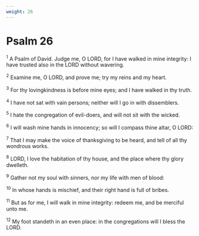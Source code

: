 ```yaml
---
weight: 26
---
```


# Psalm 26

<sup>1</sup> A Psalm of David. Judge me, O LORD, for I have walked in mine integrity: I have trusted also in the LORD without wavering. 

<sup>2</sup> Examine me, O LORD, and prove me; try my reins and my heart. 

<sup>3</sup> For thy lovingkindness is before mine eyes; and I have walked in thy truth. 

<sup>4</sup> I have not sat with vain persons; neither will I go in with dissemblers. 

<sup>5</sup> I hate the congregation of evil-doers, and will not sit with the wicked. 

<sup>6</sup> I will wash mine hands in innocency; so will I compass thine altar, O LORD: 

<sup>7</sup> That I may make the voice of thanksgiving to be heard, and tell of all thy wondrous works. 

<sup>8</sup> LORD, I love the habitation of thy house, and the place where thy glory dwelleth. 

<sup>9</sup> Gather not my soul with sinners, nor my life with men of blood: 

<sup>10</sup> In whose hands is mischief, and their right hand is full of bribes. 

<sup>11</sup> But as for me, I will walk in mine integrity: redeem me, and be merciful unto me. 

<sup>12</sup> My foot standeth in an even place: in the congregations will I bless the LORD. 


